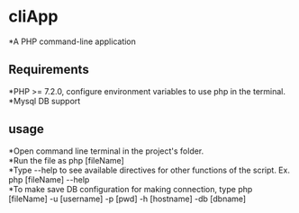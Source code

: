 # cliApp
*A PHP command-line application

## Requirements  
*PHP >= 7.2.0, configure environment variables to use php in the terminal.  
*Mysql DB support 

## usage
*Open command line terminal in the project's folder.  
*Run the file as php [fileName]  
*Type --help to see available directives for other functions of the script. Ex. php [fileName] --help  
*To make save DB configuration for making connection, type php [fileName] -u [username] -p [pwd] -h [hostname] -db [dbname]  

